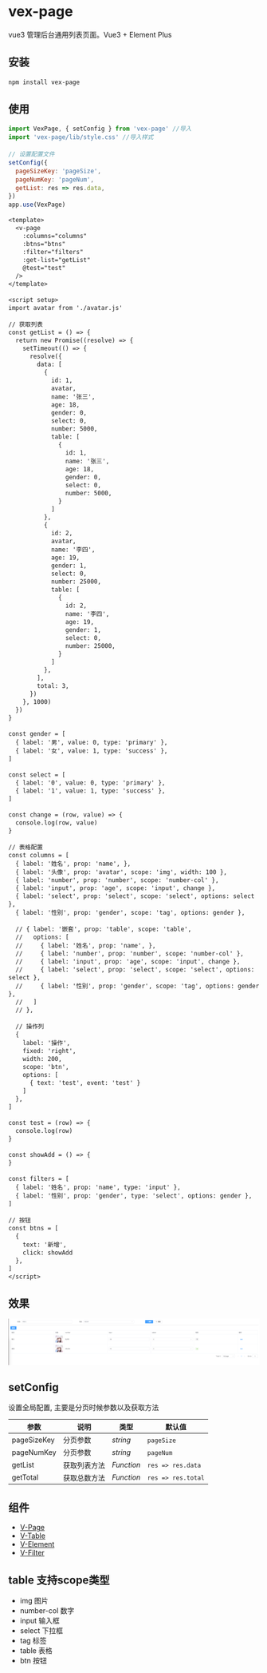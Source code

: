 # vex-page

vue3 管理后台通用列表页面。Vue3 + Element Plus

## 安装

```bash
npm install vex-page
```

## 使用

```js
import VexPage, { setConfig } from 'vex-page' //导入
import 'vex-page/lib/style.css' //导入样式

// 设置配置文件
setConfig({
  pageSizeKey: 'pageSize',
  pageNumKey: 'pageNum',
  getList: res => res.data,
})
app.use(VexPage)
```

```vue
<template>
  <v-page
    :columns="columns"
    :btns="btns"
    :filter="filters"
    :get-list="getList"
    @test="test"
  />
</template>

<script setup>
import avatar from './avatar.js'

// 获取列表
const getList = () => {
  return new Promise((resolve) => {
    setTimeout(() => {
      resolve({
        data: [
          {
            id: 1,
            avatar,
            name: '张三',
            age: 18,
            gender: 0,
            select: 0,
            number: 5000,
            table: [
              {
                id: 1,
                name: '张三',
                age: 18,
                gender: 0,
                select: 0,
                number: 5000,
              }
            ]
          },
          {
            id: 2,
            avatar,
            name: '李四',
            age: 19,
            gender: 1,
            select: 0,
            number: 25000,
            table: [
              {
                id: 2,
                name: '李四',
                age: 19,
                gender: 1,
                select: 0,
                number: 25000,
              }
            ]
          },
        ],
        total: 3,
      })
    }, 1000)
  })
}

const gender = [
  { label: '男', value: 0, type: 'primary' },
  { label: '女', value: 1, type: 'success' },
]

const select = [
  { label: '0', value: 0, type: 'primary' },
  { label: '1', value: 1, type: 'success' },
]

const change = (row, value) => {
  console.log(row, value)
}

// 表格配置
const columns = [
  { label: '姓名', prop: 'name', },
  { label: '头像', prop: 'avatar', scope: 'img', width: 100 },
  { label: 'number', prop: 'number', scope: 'number-col' },
  { label: 'input', prop: 'age', scope: 'input', change },
  { label: 'select', prop: 'select', scope: 'select', options: select },
  { label: '性别', prop: 'gender', scope: 'tag', options: gender },

  // { label: '嵌套', prop: 'table', scope: 'table',
  //   options: [
  //     { label: '姓名', prop: 'name', },
  //     { label: 'number', prop: 'number', scope: 'number-col' },
  //     { label: 'input', prop: 'age', scope: 'input', change },
  //     { label: 'select', prop: 'select', scope: 'select', options: select },
  //     { label: '性别', prop: 'gender', scope: 'tag', options: gender },
  //   ]
  // },

  // 操作列
  {
    label: '操作',
    fixed: 'right',
    width: 200,
    scope: 'btn',
    options: [
      { text: 'test', event: 'test' }
    ]
  },
]

const test = (row) => {
  console.log(row)
}

const showAdd = () => {
}

const filters = [
  { label: '姓名', prop: 'name', type: 'input' },
  { label: '性别', prop: 'gender', type: 'select', options: gender },
]

// 按钮
const btns = [
  {
    text: '新增',
    click: showAdd
  },
]
</script>
```

## 效果

![image](./public/img.png)

## setConfig

设置全局配置, 主要是分页时候参数以及获取方法

| 参数          | 说明     | 类型         | 默认值          |
|-------------|--------|------------|--------------|
| pageSizeKey | 分页参数   | _string_ | `pageSize`   |
| pageNumKey  | 分页参数   | _string_    | `pageNum`    |
| getList     | 获取列表方法 | _Function_ | `res => res.data` |
| getTotal    | 获取总数方法 | _Function_ | `res => res.total` |

## 组件

- [V-Page](./packages/v-page/doc.md)
- [V-Table](./packages/v-table/doc.md)
- [V-Element](./packages/v-element/doc.md)
- [V-Filter](./packages/v-filter/doc.md)

## table 支持scope类型

- img 图片
- number-col 数字
- input 输入框
- select 下拉框
- tag 标签
- table 表格
- btn 按钮

